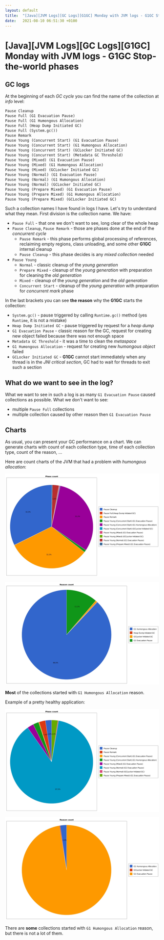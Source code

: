 ```yaml
---
layout: default
title:  "[Java][JVM Logs][GC Logs][G1GC] Monday with JVM logs - G1GC Stop-the-world phases"
date:   2021-08-10 06:51:30 +0100
---
```


# [Java][JVM Logs][GC Logs][G1GC] Monday with JVM logs - G1GC Stop-the-world phases

## GC logs

At the beginning of each _GC cycle_ you can find the name of the collection at _info_ level:

```
Pause Cleanup
Pause Full (G1 Evacuation Pause)
Pause Full (G1 Humongous Allocation)
Pause Full (Heap Dump Initiated GC)
Pause Full (System.gc())
Pause Remark
Pause Young (Concurrent Start) (G1 Evacuation Pause)
Pause Young (Concurrent Start) (G1 Humongous Allocation)
Pause Young (Concurrent Start) (GCLocker Initiated GC)
Pause Young (Concurrent Start) (Metadata GC Threshold)
Pause Young (Mixed) (G1 Evacuation Pause)
Pause Young (Mixed) (G1 Humongous Allocation)
Pause Young (Mixed) (GCLocker Initiated GC)
Pause Young (Normal) (G1 Evacuation Pause)
Pause Young (Normal) (G1 Humongous Allocation)
Pause Young (Normal) (GCLocker Initiated GC)
Pause Young (Prepare Mixed) (G1 Evacuation Pause)
Pause Young (Prepare Mixed) (G1 Humongous Allocation)
Pause Young (Prepare Mixed) (GCLocker Initiated GC)
```

Such a collection names I have found in logs I have. Let's try to understand what they mean. First division is the
collection name. We have:

* ```Pause Full``` - that one we don't want to see, long clear of the whole heap
* ```Pause Cleanup```, ```Pause Remark``` - those are phases done at the end of the _concurrent cycle_
  * ```Pause Remark``` - this phase performs global processing of references, reclaiming empty regions, class unloading, 
    and some other **G1GC** internal cleanup
  * ```Pause Cleanup``` - this phase decides is any _mixed collection_ needed  
* ```Pause Young```
  * ```Normal``` - classic cleanup of the _young generation_
  * ```Prepare Mixed``` - cleanup of the _young generation_ with preparation for cleaning the _old generation_ 
  * ```Mixed``` - cleanup of the _young generation_ and the _old generation_
  * ```Concurrent Start``` - cleanup of the _young generation_ with preparation for _concurrent mark_ phase

In the last brackets you can see **the reason** why the **G1GC** starts the collection:

* ```System.gc()``` - pause triggered by calling ```Runtime.gc()``` method (yes ```Runtime```, it is not a mistake)
* ```Heap Dump Initiated GC``` - pause triggered by request for a _heap dump_
* ```G1 Evacuation Pause``` - classic reason for the GC, request for creating new object failed because there was not enough space
* ```Metadata GC Threshold``` - it was a time to clean the _metaspace_
* ```G1 Humongous Allocation``` - request for creating new _humongous object_ failed
* ```GCLocker Initiated GC``` - **G1GC** cannot start immediately when any thread is in the _JNI critical section_, GC had
to wait for threads to exit such a section
  
## What do we want to see in the log?

What we want to see in such a log is as many ```G1 Evacuation Pause``` caused collections as possible. What we 
don't want to see:
* multiple ```Pause Full``` collections
* multiple collection caused by other reason then ```G1 Evacuation Pause```

## Charts

As usual, you can present your GC performance on a chart. We can generate charts with count of each collection type,
time of each collection type, count of the reason, ...

Here are count charts of the JVM that had a problem with _humongous allocation_:

![alt text](/assets/monday-6/count-1.jpg "1")

![alt text](/assets/monday-6/reason-1.jpg "1")

**Most** of the collections started with ```G1 Humongous Allocation``` reason. 

Example of a pretty healthy application:

![alt text](/assets/monday-6/count-2.jpg "2")

![alt text](/assets/monday-6/reason-2.jpg "2")

There are **some** collections started with ```G1 Humongous Allocation``` reason, but there is not a lot of them. 
